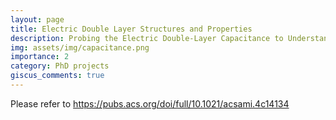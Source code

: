 ```yaml
---
layout: page
title: Electric Double Layer Structures and Properties
description: Probing the Electric Double-Layer Capacitance to Understand the Reaction Environment in Conditions of Electrochemical Amination of Acetone, (DOI 10.1021/acsami.4c14134)
img: assets/img/capacitance.png
importance: 2
category: PhD projects
giscus_comments: true
---
```


Please refer to https://pubs.acs.org/doi/full/10.1021/acsami.4c14134